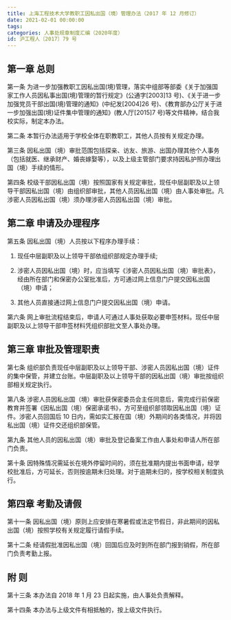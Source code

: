 ```yaml
---
title: 上海工程技术大学教职工因私出国（境）管理办法（2017 年 12 月修订）
date: 2021-02-01 00:00:00
tags: 
categories: 人事处规章制度汇编（2020年度）
id: 沪工程人〔2017〕79 号
---
```


## 第一章 总则

第一条 为进一步加强教职工因私出国(境)管理，落实中组部等部委《关于加强国家工作人员因私事出国(境)管理的暂行规定》(公通字[2003]13 号)、《关于进一步加强党员干部出国(境)管理的通知》(中纪发[2004]26 号)、《教育部办公厅关于进一步加强出国(境)证件集中管理的通知》(教人厅[2015]7 号)等文件精神，结合我校实际，制定本办法。

第二条 本暂行办法适用于学校全体在职教职工，其他人员按有关规定办理。

第三条 因私出国（境）审批范围包括探亲、访友、旅游、出国办理其他个人事务（包括就医、继承财产、婚丧嫁娶等），以及上级主管部门要求持因私护照办理出国（境）手续的情形。

第四条 校级干部因私出国（境）按照国家有关规定审批，现任中层副职及以上领导干部因私出国（境）由组织部审批，其他人员因私出国（境）由人事处审批。凡涉密人员因私出国（境）须办理涉密人员因私出国（境）审批。

## 第二章 申请及办理程序

第五条 因私出国（境）人员按以下程序办理手续：

1. 现任中层副职及以上领导干部依组织部规定办理手续;

2. 涉密人员因私出国（境）时，应当填写《涉密人员因私出国（境）审批表》，经由所在部门和保密办公室批准后，方可通过网上信息门户提交因私出国（境）申请；

3. 其他人员直接通过网上信息门户提交因私出国（境）申请。

第六条 网上审批流程结束后，申请人可通过人事处获取必要申签材料。现任中层副职及以上领导干部申签材料凭组织部批文至人事处办理。

## 第三章 审批及管理职责

第七条 组织部负责现任中层副职及以上领导干部、涉密人员因私出国（境）证件的集中保管，并建立台账。中层副职及以上领导干部的因私出国（境）审批按组织部相关规定执行。

第八条 涉密人员因私出国（境）审批获保密委员会主任同意后，需完成行前保密教育并签署《因私出国（境）保密承诺书》，方可至组织部领取因私出国（境）证件。涉密人员回国后 10 日内，需如实汇报在国（境）外期间的各类情况，并将因私出国（境）证件交还组织部保管。

第九条 其他人员的因私出国（境）审批及登记备案工作由人事处和申请人所在部门负责。

第十条 因特殊情况需延长在境外停留时间的，须在批准期内提出书面申请，经学校批准后，方可延长，否则按逾期未归处理。对于逾期未归的，按学校相关制度执行。

## 第四章 考勤及请假

第十一条 因私出国（境）原则上应安排在寒暑假或法定节假日，非此期间的因私出国（境）按照学校有关规定履行请假手续。

第十二条 经请假批准因私出国（境）回国后应及时到所在部门报到销假，所在部门负责考勤上报。

## 附 则

第十三条 本办法自 2018 年 1 月 23 日起实施，由人事处负责解释。

第十四条 本办法与上级文件有相抵触的，按上级文件执行。
